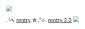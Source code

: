 ![](https://cdn.discordapp.com/attachments/292527415941398528/1062109505892139059/github.gif)

.╰➴ [rentry](https://rentry.co/SpokelsHere).☆₊˚⊹. [rentry 2.0](https://rentry.co/roshambogamess) ![](https://cdn.discordapp.com/emojis/1050897432415850548.gif?size=44&quality=lossless)
